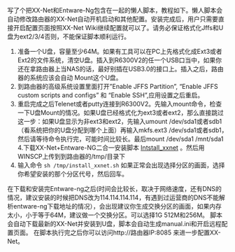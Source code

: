 写了个把XX-Net和Entware-Ng包含在一起的懒人脚本，教程如下。懒人脚本会自动修改路由器的XX-Net自动开机启动和其他配置。安装完成后，用户只需要直接开启配置页面按照XX-Net Wiki继续配置就可以了。请务必保证格式化Jffs和U盘为ext2/3/4否则，不能保证脚本顺利运行。

1. 准备一个U盘，容量至少64M。如果有工具可以在PC上先格式化成Ext3或者Ext2的文件系统，清空U盘。插入到R6300V2的任一个USB口当中，如果你还在拿路由器上当NAS的话，最好别插在USB3.0的接口上。插入之后，路由器的系统应该会自动 Mount这个U盘。
2. 到路由器的高级系统设置里面打开”Enable JFFS Partition”, “Enable JFFS custom scripts and configs” 和 “Enable SSH”,应用设置之后重启。
3. 重启完成之后Telenet或者putty连接到R6300V2。先输入mount命令，检查一下U盘Mount的情况。如果U盘已经格式化为ext3或者ext2，那么直接跳过这一步：如果U盘显示为非ext3和ext2，先输入umount /dev/sda1或者sdb1（看系统把你的U盘分配到哪个上面）再输入mkfs.ext3 /dev/sda1或者sdb1，然后请等待命令执行完，可能时间比较长。最后mount /dev/sda1 /mnt/sda1
4.下载XX-Net+Entware-NG二合一安装脚本 [Intstall_xxnet](https://drive.google.com/open?id=0B1SYsraWbW-rRDYzMGdGaFNpVXM) 。然后用WINSCP上传到到路由器的/tmp/目录下
5. 输入命令
`sh /tmp/install_xxnet.sh`
如果正常会出现选择分区的画面，选择你希望安装的那个分区代号，然后回车。

在下载和安装完Entware-ng之后(时间会比较长，取决于网络速度，还有DNS的情况，建议安装的时候把DNS改为114.114.114.114，有遇到过运营商的DNS不能解析entware-ng下载地址的情况），会出现建议你生成交换分区的画面，如果内存太小，小于等于64M，建议做一个交换分区。可以选择1G 512M和256M。
脚本会自动下载最新的XX-Net并安装到U盘，脚本会自动生成manual.ini和开启远程配置页面。
在脚本执行完之后你可以访问http://路由器IP:8085 来进一步配置XX-Net。
